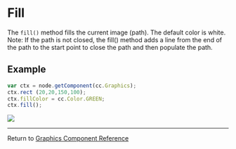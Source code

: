 # Fill

The `fill()` method fills the current image (path). The default color is white.
Note: If the path is not closed, the fill() method adds a line from the end of the path to the start point to close the path and then populate the path.

## Example

```javascript
var ctx = node.getComponent(cc.Graphics);
ctx.rect (20,20,150,100);
ctx.fillColor = cc.Color.GREEN;
ctx.fill();
```

<a href="graphics/fill.png"><img src = "graphics/fill.png"></a>

<hr>

Return to [Graphics Component Reference](../../components/graphics.md)
